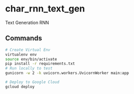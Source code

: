 # char_rnn_text_gen

Text Generation RNN

## Commands

```bash
# Create Virtual Env
virtualenv env
source env/bin/activate
pip install -r requirements.txt
# Run locally to test
gunicorn -w 2 -k uvicorn.workers.UvicornWorker main:app

# Deploy to Google Cloud
gcloud deploy
```

